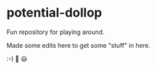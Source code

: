 # potential-dollop
Fun repository for playing around.

Made some edits here to get some "stuff" in here.

:-)
:tada:
:smiley:
